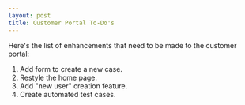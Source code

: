 ```yaml
---
layout: post
title: Customer Portal To-Do's
---
```

Here's the list of enhancements that need to be made to the customer portal:

1. Add form to create a new case.
2. Restyle the home page.
3. Add "new user" creation feature.
4. Create automated test cases.